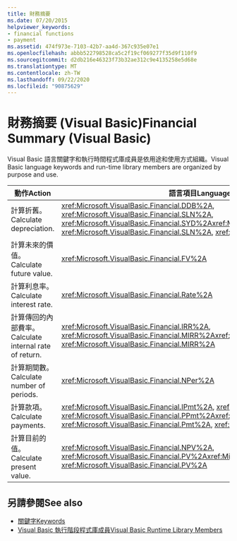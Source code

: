 ```yaml
---
title: 財務摘要
ms.date: 07/20/2015
helpviewer_keywords:
- financial functions
- payment
ms.assetid: 474f973e-7103-42b7-aa4d-367c935e07e1
ms.openlocfilehash: abbb522798528ca5c2f19cf069277f35d9f110f9
ms.sourcegitcommit: d2db216e46323f73b32ae312c9e4135258e5d68e
ms.translationtype: MT
ms.contentlocale: zh-TW
ms.lasthandoff: 09/22/2020
ms.locfileid: "90875629"
---
```

# <a name="financial-summary-visual-basic"></a><span data-ttu-id="1dcbb-102">財務摘要 (Visual Basic)</span><span class="sxs-lookup"><span data-stu-id="1dcbb-102">Financial Summary (Visual Basic)</span></span>

<span data-ttu-id="1dcbb-103">Visual Basic 語言關鍵字和執行時間程式庫成員是依用途和使用方式組織。</span><span class="sxs-lookup"><span data-stu-id="1dcbb-103">Visual Basic language keywords and run-time library members are organized by purpose and use.</span></span>  
  
|<span data-ttu-id="1dcbb-104">動作</span><span class="sxs-lookup"><span data-stu-id="1dcbb-104">Action</span></span>|<span data-ttu-id="1dcbb-105">語言項目</span><span class="sxs-lookup"><span data-stu-id="1dcbb-105">Language element</span></span>|  
|------------|----------------------|  
|<span data-ttu-id="1dcbb-106">計算折舊。</span><span class="sxs-lookup"><span data-stu-id="1dcbb-106">Calculate depreciation.</span></span>|<span data-ttu-id="1dcbb-107"><xref:Microsoft.VisualBasic.Financial.DDB%2A>, <xref:Microsoft.VisualBasic.Financial.SLN%2A>, <xref:Microsoft.VisualBasic.Financial.SYD%2A></span><span class="sxs-lookup"><span data-stu-id="1dcbb-107"><xref:Microsoft.VisualBasic.Financial.DDB%2A>, <xref:Microsoft.VisualBasic.Financial.SLN%2A>, <xref:Microsoft.VisualBasic.Financial.SYD%2A></span></span>|  
|<span data-ttu-id="1dcbb-108">計算未來的價值。</span><span class="sxs-lookup"><span data-stu-id="1dcbb-108">Calculate future value.</span></span>|<xref:Microsoft.VisualBasic.Financial.FV%2A>|  
|<span data-ttu-id="1dcbb-109">計算利息率。</span><span class="sxs-lookup"><span data-stu-id="1dcbb-109">Calculate interest rate.</span></span>|<xref:Microsoft.VisualBasic.Financial.Rate%2A>|  
|<span data-ttu-id="1dcbb-110">計算傳回的內部費率。</span><span class="sxs-lookup"><span data-stu-id="1dcbb-110">Calculate internal rate of return.</span></span>|<span data-ttu-id="1dcbb-111"><xref:Microsoft.VisualBasic.Financial.IRR%2A>, <xref:Microsoft.VisualBasic.Financial.MIRR%2A></span><span class="sxs-lookup"><span data-stu-id="1dcbb-111"><xref:Microsoft.VisualBasic.Financial.IRR%2A>, <xref:Microsoft.VisualBasic.Financial.MIRR%2A></span></span>|  
|<span data-ttu-id="1dcbb-112">計算期間數。</span><span class="sxs-lookup"><span data-stu-id="1dcbb-112">Calculate number of periods.</span></span>|<xref:Microsoft.VisualBasic.Financial.NPer%2A>|  
|<span data-ttu-id="1dcbb-113">計算款項。</span><span class="sxs-lookup"><span data-stu-id="1dcbb-113">Calculate payments.</span></span>|<span data-ttu-id="1dcbb-114"><xref:Microsoft.VisualBasic.Financial.IPmt%2A>, <xref:Microsoft.VisualBasic.Financial.Pmt%2A>, <xref:Microsoft.VisualBasic.Financial.PPmt%2A></span><span class="sxs-lookup"><span data-stu-id="1dcbb-114"><xref:Microsoft.VisualBasic.Financial.IPmt%2A>, <xref:Microsoft.VisualBasic.Financial.Pmt%2A>, <xref:Microsoft.VisualBasic.Financial.PPmt%2A></span></span>|  
|<span data-ttu-id="1dcbb-115">計算目前的值。</span><span class="sxs-lookup"><span data-stu-id="1dcbb-115">Calculate present value.</span></span>|<span data-ttu-id="1dcbb-116"><xref:Microsoft.VisualBasic.Financial.NPV%2A>, <xref:Microsoft.VisualBasic.Financial.PV%2A></span><span class="sxs-lookup"><span data-stu-id="1dcbb-116"><xref:Microsoft.VisualBasic.Financial.NPV%2A>, <xref:Microsoft.VisualBasic.Financial.PV%2A></span></span>|  
  
## <a name="see-also"></a><span data-ttu-id="1dcbb-117">另請參閱</span><span class="sxs-lookup"><span data-stu-id="1dcbb-117">See also</span></span>

- [<span data-ttu-id="1dcbb-118">關鍵字</span><span class="sxs-lookup"><span data-stu-id="1dcbb-118">Keywords</span></span>](index.md)
- [<span data-ttu-id="1dcbb-119">Visual Basic 執行階段程式庫成員</span><span class="sxs-lookup"><span data-stu-id="1dcbb-119">Visual Basic Runtime Library Members</span></span>](../runtime-library-members.md)
